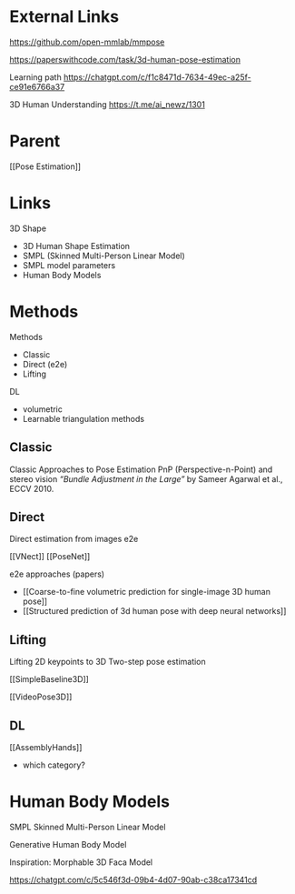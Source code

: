 

# External Links

https://github.com/open-mmlab/mmpose

https://paperswithcode.com/task/3d-human-pose-estimation

Learning path
https://chatgpt.com/c/f1c8471d-7634-49ec-a25f-ce91e6766a37

3D Human Understanding
https://t.me/ai_newz/1301

# Parent

[[Pose Estimation]]

# Links

3D Shape
- 3D Human Shape Estimation
- SMPL (Skinned Multi-Person Linear Model)
- SMPL model parameters
- Human Body Models

# Methods

Methods
- Classic
- Direct (e2e)
- Lifting

DL
- volumetric
- Learnable triangulation methods

## Classic

Classic Approaches to Pose Estimation
PnP (Perspective-n-Point) and stereo vision
_“Bundle Adjustment in the Large”_ by Sameer Agarwal et al., ECCV 2010.

## Direct

Direct estimation from images
e2e

[[VNect]]
[[PoseNet]]

e2e approaches (papers)
- [[Coarse-to-fine volumetric prediction for single-image 3D human pose]]
- [[Structured prediction of 3d human pose with deep neural networks]]

## Lifting

Lifting 2D keypoints to 3D
Two-step pose estimation

[[SimpleBaseline3D]]

[[VideoPose3D]]


## DL

[[AssemblyHands]]
- which category?


# Human Body Models

SMPL
Skinned Multi-Person Linear Model

Generative Human Body Model

Inspiration: Morphable 3D Faca Model

https://chatgpt.com/c/5c546f3d-09b4-4d07-90ab-c38ca17341cd


